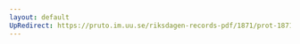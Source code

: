 ```yaml
---
layout: default
UpRedirect: https://pruto.im.uu.se/riksdagen-records-pdf/1871/prot-1871--fk--320.pdf
---
```

